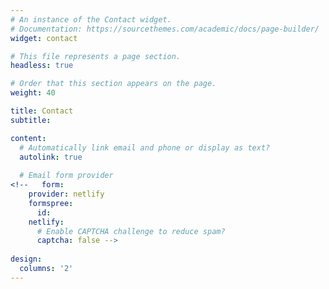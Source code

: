 ```yaml
---
# An instance of the Contact widget.
# Documentation: https://sourcethemes.com/academic/docs/page-builder/
widget: contact

# This file represents a page section.
headless: true

# Order that this section appears on the page.
weight: 40

title: Contact
subtitle:

content:
  # Automatically link email and phone or display as text?
  autolink: true
  
  # Email form provider
<!--   form:
    provider: netlify
    formspree:
      id:
    netlify:
      # Enable CAPTCHA challenge to reduce spam?
      captcha: false -->
  
design:
  columns: '2'
---
```

